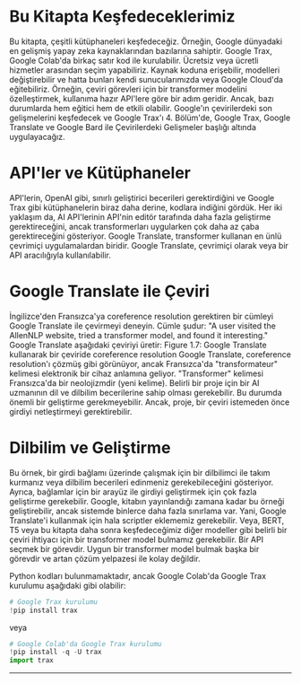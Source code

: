 # Bu Kitapta Keşfedeceklerimiz
Bu kitapta, çeşitli kütüphaneleri keşfedeceğiz. Örneğin, Google dünyadaki en gelişmiş yapay zeka kaynaklarından bazılarına sahiptir. Google Trax, Google Colab'da birkaç satır kod ile kurulabilir. Ücretsiz veya ücretli hizmetler arasından seçim yapabiliriz. Kaynak koduna erişebilir, modelleri değiştirebilir ve hatta bunları kendi sunucularımızda veya Google Cloud'da eğitebiliriz. Örneğin, çeviri görevleri için bir transformer modelini özelleştirmek, kullanıma hazır API'lere göre bir adım geridir. Ancak, bazı durumlarda hem eğitici hem de etkili olabilir. Google'ın çevirilerdeki son gelişmelerini keşfedecek ve Google Trax'ı 4. Bölüm'de, Google Trax, Google Translate ve Google Bard ile Çevirilerdeki Gelişmeler başlığı altında uygulayacağız.

# API'ler ve Kütüphaneler
API'lerin, OpenAI gibi, sınırlı geliştirici becerileri gerektirdiğini ve Google Trax gibi kütüphanelerin biraz daha derine, kodlara indiğini gördük. Her iki yaklaşım da, AI API'lerinin API'nin editör tarafında daha fazla geliştirme gerektireceğini, ancak transformerları uygularken çok daha az çaba gerektireceğini gösteriyor. Google Translate, transformer kullanan en ünlü çevrimiçi uygulamalardan biridir. Google Translate, çevrimiçi olarak veya bir API aracılığıyla kullanılabilir.

# Google Translate ile Çeviri
İngilizce'den Fransızca'ya coreference resolution gerektiren bir cümleyi Google Translate ile çevirmeyi deneyin. Cümle şudur: "A user visited the AllenNLP website, tried a transformer model, and found it interesting." Google Translate aşağıdaki çeviriyi üretir: 
Figure 1.7: Google Translate kullanarak bir çeviride coreference resolution 
Google Translate, coreference resolution'ı çözmüş gibi görünüyor, ancak Fransızca'da "transformateur" kelimesi elektronik bir cihaz anlamına geliyor. "Transformer" kelimesi Fransızca'da bir neolojizmdir (yeni kelime). Belirli bir proje için bir AI uzmanının dil ve dilbilim becerilerine sahip olması gerekebilir. Bu durumda önemli bir geliştirme gerekmeyebilir. Ancak, proje, bir çeviri istemeden önce girdiyi netleştirmeyi gerektirebilir.

# Dilbilim ve Geliştirme
Bu örnek, bir girdi bağlamı üzerinde çalışmak için bir dilbilimci ile takım kurmanız veya dilbilim becerileri edinmeniz gerekebileceğini gösteriyor. Ayrıca, bağlamlar için bir arayüz ile girdiyi geliştirmek için çok fazla geliştirme gerekebilir. Google, kitabın yayınlandığı zamana kadar bu örneği geliştirebilir, ancak sistemde binlerce daha fazla sınırlama var. Yani, Google Translate'i kullanmak için hala scriptler eklememiz gerekebilir. Veya, BERT, T5 veya bu kitapta daha sonra keşfedeceğimiz diğer modeller gibi belirli bir çeviri ihtiyacı için bir transformer model bulmamız gerekebilir. Bir API seçmek bir görevdir. Uygun bir transformer model bulmak başka bir görevdir ve artan çözüm yelpazesi ile kolay değildir.

Python kodları bulunmamaktadır, ancak Google Colab'da Google Trax kurulumu aşağıdaki gibi olabilir:
```python
# Google Trax kurulumu
!pip install trax
```
veya 
```python
# Google Colab'da Google Trax kurulumu
!pip install -q -U trax
import trax
```

---

